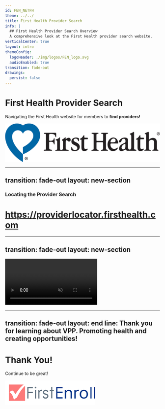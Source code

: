```yaml
---
id: FEN_NETFH
theme: ../../
title: First Health Provider Search
info: |
  ## First Health Provider Search Overview
  A comprehensive look at the First Health provider search website.
verticalCenter: true
layout: intro
themeConfig:
  logoHeader: ./img/logos/FEN_logo.svg
  audioEnabled: true
transition: fade-out
drawings:
  persist: false
---
```

<div class="relative top-2">

<SlideAudio deckKey="FEN_NETFH" />

  <div class="grid grid-cols-1 items-center py-8 mt-36">

  # First Health Provider Search

  Navigating the First Health website for members to **find providers!**
  </div>

  <div class="grid grid-cols-1 items-center py-8 mt-24">
  <img src="./img/logos/FH_logo.jpeg" class="h-12 object-cover" alt="FirstHealth Logo">
  </div>

</div>

---
transition: fade-out
layout: new-section
---

<div class="grid grid-cols-1 items-center py-8 mt-6">

  ### Locating the Provider Search
  # https://providerlocator.firsthealth.com

</div>


---
transition: fade-out
layout: new-section
---

<div class="relative w-full h-full overflow-hidden">
  <video 
    src="./video/FEN_NETFH.mp4" 
    class="w-full h-full object-cover -mt-[15px]" 
    autoplay 
    loop 
    muted
  ></video>
</div>

---
transition: fade-out
layout: end
line: Thank you for learning about VPP. Promoting health and creating opportunities!
---

# Thank You!

Continue to be great!

<img src="./img/logos/FEN_logo.svg" class="h-12 mt-32" alt="FirstEnroll Logo">

